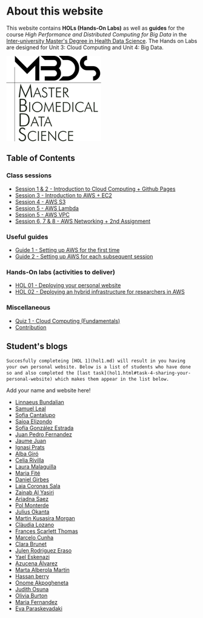# About this website

This website contains **HOLs (Hands-On Labs)** as well as **guides** for the course *High Performance and Distributed Computing for Big Data* in the [Inter-university Master's Degree in Health Data Science](https://www.urv.cat/en/studies/master/courses/health-data-science/). The Hands on Labs are designed for Unit 3: Cloud Computing and Unit 4: Big Data.

![Course logo](./figs/logo.png)

## Table of Contents

### Class sessions
- [Session 1 & 2 - Introduction to Cloud Computing + Github Pages](./session1-2.md)
- [Session 3 - Introduction to AWS + EC2](./session3.md)
- [Session 4 - AWS S3](./session4.md)
- [Session 5 - AWS Lambda](./session5.md)
- [Session 5 - AWS VPC](./session6.md)
- [Session 6, 7 & 8 - AWS Networking + 2nd Assignment](./session6-7-8.md)

### Useful guides
- [Guide 1 - Setting up AWS for the first time](./guide1.md)
- [Guide 2 - Setting up AWS for each subsequent session](./guide2.md)

### Hands-On labs (activities to deliver)
- [HOL 01 - Deploying your personal website](./hol1.md)
- [HOL 02 - Deploying an hybrid infrastructure for researchers in AWS](./hol2.md)

### Miscellaneous
- [Quiz 1 - Cloud Computing (Fundamentals)](./quiz1.md)
- [Contribution](./CONTRIBUTING.md)

## Student's blogs

```admonish info
Succesfully completeing [HOL 1](hol1.md) will result in you having your own personal website. Below is a list of students who have done so and also completed the [last task](hol1.html#task-4-sharing-your-personal-website) which makes them appear in the list below.
```

Add your name and website here!

- [Linnaeus Bundalian](https://lbundalian.github.io/blog/)
- [Samuel Leal](https://samuleal.github.io/)
- [Sofia Cantalupo](https://sofiacantalupourv.github.io/)
- [Saioa Elizondo](https://sseliu.github.io/)
- [Sofía González Estrada](https://sofigonzalez2012.github.io/)
- [Juan Pedro Fernandez](https://juanpefo.github.io/jpfo.website-template/)
- [Jaume Juan](https://jpjaume.github.io)
- [Ignasi Prats](https://ignasi-pratsmendez.github.io)
- [Alba Giró](https://albagiro.github.io/AlbaGiroo.github.io/)
- [Celia Rivilla](https://crivilla.github.io/)
- [Laura Malaguilla](https://aterual.github.io/)
- [Maria Fité](https://mfiteenr.github.io/)
- [Daniel Girbes](https://danigirbes.github.io/)
- [Laia Coronas Sala](https://laiacoronas.github.io/)
- [Zainab Al Yasiri](http://zainabalyasiri.github.io/)
- [Ariadna Saez](https://ariadnasaez.github.io)
- [Pol Monterde](https://pmonterde.github.io/)
- [Julius Okanta](https://juliusokanta.github.io/)
- [Martin Kusasira Morgan ](https://martinmorgank.github.io/martinmorgank/)
- [Clàudia Lozano](https://claudiaalozanoo.github.io/)
- [Frances Scarlett Thomas](https://scarlett-st.github.io/)
- [Marcelo Cunha](https://marcelokscunha.github.io/)
- [Clara Brunet](https://clarabrunet.github.io)
- [Julen Rodriguez Eraso](https://juleneraso.github.io)
- [Yael Eskenazi](https://yaeleskenazi.github.io/)
- [Azucena Álvarez](https://azucenaal.github.io/)
- [Marta Alberola Martin](https://martona83.github.io/)
- [Hassan berry](https://gwenfutapics.github.io)
- [Onome Akpogheneta](https://oja25.github.io/)
- [Judith Osuna](https://judith0suna.github.io/)
- [Olivia Burton](https://burtonolivia.github.io/)
- [Maria Fernandez](https://mfb-urv.github.io)
- [Eva Paraskevadaki](https://evaparask.github.io/)
